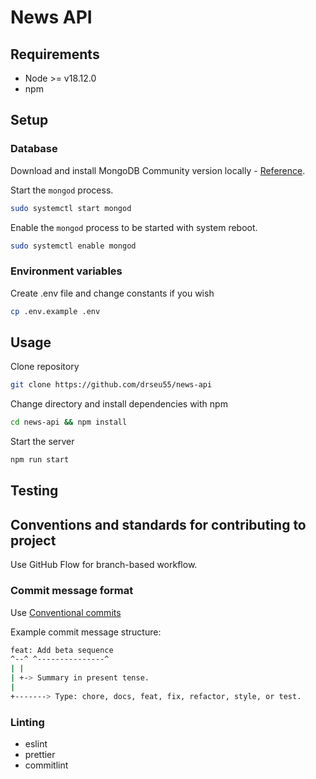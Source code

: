 # News API

## Requirements

- Node >= v18.12.0
- npm

## Setup

### Database

Download and install MongoDB Community version locally - [Reference](https://www.mongodb.com/docs/manual/installation/).

Start the `mongod` process.

```sh
sudo systemctl start mongod
```

Enable the `mongod` process to be started with system reboot.

```sh
sudo systemctl enable mongod
```

### Environment variables

Create .env file and change constants if you wish

```sh
cp .env.example .env
```

## Usage

Clone repository

```sh
git clone https://github.com/drseu55/news-api
```

Change directory and install dependencies with npm

```sh
cd news-api && npm install
```

Start the server

```sh
npm run start
```

## Testing

## Conventions and standards for contributing to project

Use GitHub Flow for branch-based workflow.

### Commit message format

Use [Conventional commits](https://www.conventionalcommits.org/en/v1.0.0/)

Example commit message structure:

```sh
feat: Add beta sequence
^--^ ^---------------^
| |
| +-> Summary in present tense.
|
+-------> Type: chore, docs, feat, fix, refactor, style, or test.
```

### Linting

- eslint
- prettier
- commitlint
